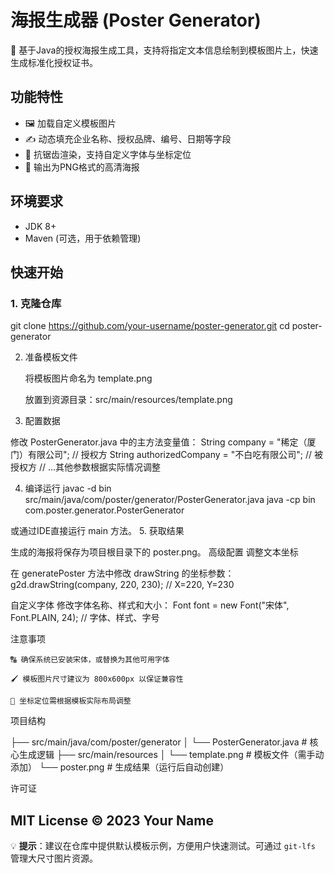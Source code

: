 # 海报生成器 (Poster Generator)

📌 基于Java的授权海报生成工具，支持将指定文本信息绘制到模板图片上，快速生成标准化授权证书。

## 功能特性

- 🖼️ 加载自定义模板图片
- ✍️ 动态填充企业名称、授权品牌、编号、日期等字段
- 🎨 抗锯齿渲染，支持自定义字体与坐标定位
- 📁 输出为PNG格式的高清海报

## 环境要求

- JDK 8+
- Maven (可选，用于依赖管理)

## 快速开始

### 1. 克隆仓库
git clone https://github.com/your-username/poster-generator.git
cd poster-generator

2. 准备模板文件

    将模板图片命名为 template.png

    放置到资源目录：src/main/resources/template.png

3. 配置数据

修改 PosterGenerator.java 中的主方法变量值：
String company = "稀定（厦门）有限公司";          // 授权方
String authorizedCompany = "不白吃有限公司";      // 被授权方
// ...其他参数根据实际情况调整

4. 编译运行
javac -d bin src/main/java/com/poster/generator/PosterGenerator.java
java -cp bin com.poster.generator.PosterGenerator

或通过IDE直接运行 main 方法。
5. 获取结果

生成的海报将保存为项目根目录下的 poster.png。
高级配置
调整文本坐标

在 generatePoster 方法中修改 drawString 的坐标参数：
g2d.drawString(company, 220, 230);  // X=220, Y=230

自定义字体
修改字体名称、样式和大小：
Font font = new Font("宋体", Font.PLAIN, 24);  // 字体、样式、字号

注意事项

    🔠 确保系统已安装宋体，或替换为其他可用字体

    🖌️ 模板图片尺寸建议为 800x600px 以保证兼容性

    📍 坐标定位需根据模板实际布局调整

项目结构

├── src/main/java/com/poster/generator
│   └── PosterGenerator.java       # 核心生成逻辑
├── src/main/resources
│   └── template.png               # 模板文件（需手动添加）
└── poster.png                      # 生成结果（运行后自动创建）

许可证

MIT License © 2023 Your Name
---
💡 **提示**：建议在仓库中提供默认模板示例，方便用户快速测试。可通过 `git-lfs` 管理大尺寸图片资源。
